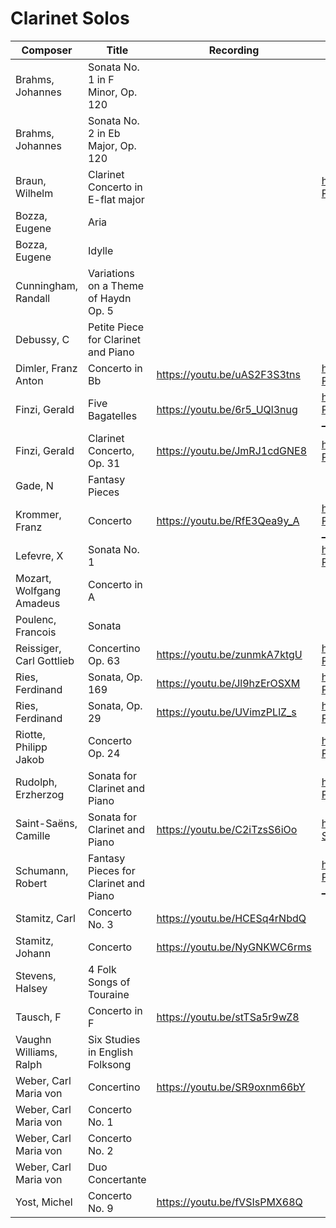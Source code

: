 # Clarinet Solos

| Composer | Title | Recording | Sheet Music | Level |
|----------|-------|-----------|-------------|------ |
| Brahms, Johannes | Sonata No. 1 in F Minor, Op. 120 | | | 2-4 |
| Brahms, Johannes | Sonata No. 2 in Eb Major, Op. 120 | | | 2-4 |
| Braun, Wilhelm | Clarinet Concerto in E-flat major | | https://ks4.imslp.info/files/imglnks/usimg/a/a1/IMSLP619143-PMLP994624-Braun_TWJ_clarinet_concerto_print_parts.pdf | 3 |
| Bozza, Eugene | Aria | | | 2 |
| Bozza, Eugene | Idylle | | | 2 |
| Cunningham, Randall | Variations on a Theme of Haydn Op. 5 | | | 1/2 |
| Debussy, C | Petite Piece for Clarinet and Piano | | | 1 |
| Dimler, Franz Anton | Concerto in Bb | https://youtu.be/uAS2F3S3tns | https://ks4.imslp.info/files/imglnks/usimg/8/8c/IMSLP408474-PMLP661559-dimler_cl_c_ed.pdf | 2/3 |
| Finzi, Gerald | Five Bagatelles | https://youtu.be/6r5_UQl3nug | https://petruccimusiclibrary.ca/files/imglnks/caimg/3/3d/IMSLP451063-PMLP733508-Finzi_-_Five_Bagatelles,_Op._23_for_Clarinete_and_Piano_(Score_Part).pdf | 2/3 |
| Finzi, Gerald | Clarinet Concerto, Op. 31 | https://youtu.be/JmRJ1cdGNE8 | https://petruccimusiclibrary.ca/files/imglnks/caimg/3/31/IMSLP632783-PMLP1015382-finzi_clarinet_concerto.pdf |
| Gade, N | Fantasy Pieces | | | 3 |
| Krommer, Franz | Concerto | https://youtu.be/RfE3Qea9y_A | https://ks.imslp.net/files/imglnks/usimg/4/42/IMSLP518631-PMLP411885-Krommer_-_Concerto_for_Clarinet_Op_36_-_Solo_Clarinet_in_Bb.pdf | 3 |
| Lefevre, X | Sonata No. 1 | | https://imslp.simssa.ca/files/imglnks/usimg/4/41/IMSLP623015-PMLP914807-Lefev_12_Sonatas_cl_basse.pdf | 1 |
| Mozart, Wolfgang Amadeus | Concerto in A | | | 5 |
| Poulenc, Francois | Sonata | | | 5 |
| Reissiger, Carl Gottlieb | Concertino Op. 63 | https://youtu.be/zunmkA7ktgU | https://ks.imslp.net/files/imglnks/usimg/4/45/IMSLP401406-PMLP649848-Reissiger-Concertino63-clar.pdf | 3 |
| Ries, Ferdinand | Sonata, Op. 169 | https://youtu.be/Jl9hzErOSXM | https://ks4.imslp.info/files/imglnks/usimg/9/95/IMSLP269065-PMLP435904-Ries_169_pr_Q_55_299_3.pdf | 4 |
| Ries, Ferdinand | Sonata, Op. 29 | https://youtu.be/UVimzPLlZ_s | https://ks.imslp.net/files/imglnks/usimg/1/16/IMSLP413604-PMLP670538-Ries_-_Clarinet_Sonata_Op29_-_clpf-BDH.pdf | 3 |
| Riotte, Philipp Jakob | Concerto Op. 24 | | https://ks4.imslp.info/files/imglnks/usimg/a/a9/IMSLP217514-PMLP360886-Riotte_-_24_-_Clarinet_concerto.pdf | 3 |
| Rudolph, Erzherzog | Sonata for Clarinet and Piano | | https://ks4.imslp.info/files/imglnks/usimg/a/a2/IMSLP576495-PMLP928285-erzherzog_sonata_clarinet.pdf | 2/3 |
| Saint-Saëns, Camille | Sonata for Clarinet and Piano | https://youtu.be/C2iTzsS6iOo | https://ks4.imslp.info/files/imglnks/usimg/c/c3/IMSLP13804-Sainsaens-cl.pdf | 3 |
| Schumann, Robert | Fantasy Pieces for Clarinet and Piano | | https://ks.imslp.net/files/imglnks/usimg/0/04/IMSLP380761-PMLP57120-SCHUMANN-Fantasiest%C3%BCcke_Op.73=clar-pno_-_Clarinet_in_Bb.pdf | 2/3 |
| Stamitz, Carl | Concerto No. 3 | https://youtu.be/HCESq4rNbdQ | | 2/3 |
| Stamitz, Johann | Concerto | https://youtu.be/NyGNKWC6rms | | 4 |
| Stevens, Halsey | 4 Folk Songs of Touraine | | | 1 |
| Tausch, F | Concerto in F | https://youtu.be/stTSa5r9wZ8 | | 3 |
| Vaughn Williams, Ralph | Six Studies in English Folksong | | | 1/2 |
| Weber, Carl Maria von | Concertino | https://youtu.be/SR9oxnm66bY | | 3/4 |
| Weber, Carl Maria von | Concerto No. 1 | | | 3/4 |
| Weber, Carl Maria von | Concerto No. 2 | | | 4 |
| Weber, Carl Maria von | Duo Concertante | | | 4 |
| Yost, Michel | Concerto No. 9 | https://youtu.be/fVSIsPMX68Q | | 3 |
